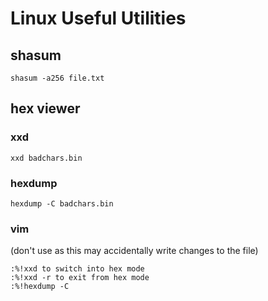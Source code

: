 # Linux Useful Utilities

## **shasum**

```text
shasum -a256 file.txt
```

## **hex viewer**

### **xxd**

```text
xxd badchars.bin
```

### **hexdump**

```text
hexdump -C badchars.bin
```

### **vim**

\(don't use as this may accidentally write changes to the file\)

```text
:%!xxd to switch into hex mode
:%!xxd -r to exit from hex mode
:%!hexdump -C
```

